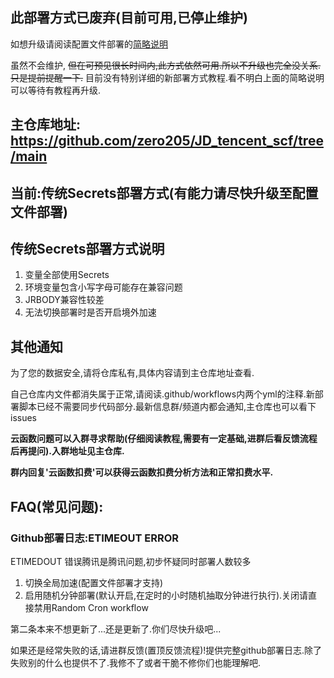 ## 此部署方式已废弃(目前可用,已停止维护)
如想升级请阅读配置文件部署的[简略说明](https://github.com/zero205/JD_tencent_scf/blob/scf2/README.md)

虽然不会维护,
~~但在可预见很长时间内,此方式依然可用.所以不升级也完全没关系.只是提前提醒一下.~~
目前没有特别详细的新部署方式教程.看不明白上面的简略说明可以等待有教程再升级.
## 主仓库地址: https://github.com/zero205/JD_tencent_scf/tree/main
## 当前:传统Secrets部署方式(有能力请尽快升级至配置文件部署)
## 传统Secrets部署方式说明
1. 变量全部使用Secrets
2. 环境变量包含小写字母可能存在兼容问题
3. JRBODY兼容性较差
4. 无法切换部署时是否开启境外加速
## 其他通知
为了您的数据安全,请将仓库私有,具体内容请到主仓库地址查看.

自己仓库内文件都消失属于正常,请阅读.github/workflows内两个yml的注释.新部署脚本已经不需要同步代码部分.最新信息群/频道内都会通知,主仓库也可以看下issues

**云函数问题可以入群寻求帮助(仔细阅读教程,需要有一定基础,进群后看反馈流程后再提问).入群地址见主仓库.**

**群内回复'云函数扣费'可以获得云函数扣费分析方法和正常扣费水平.**
## FAQ(常见问题):
### Github部署日志:ETIMEOUT ERROR
ETIMEDOUT 错误腾讯是腾讯问题,初步怀疑同时部署人数较多
1. 切换全局加速(配置文件部署才支持)
2. 启用随机分钟部署(默认开启,在定时的小时随机抽取分钟进行执行).关闭请直接禁用Random Cron workflow

第二条本来不想更新了...还是更新了.你们尽快升级吧...

如果还是经常失败的话,请进群反馈(置顶反馈流程)!提供完整github部署日志.除了失败别的什么也提供不了.我修不了或者干脆不修你们也能理解吧.
